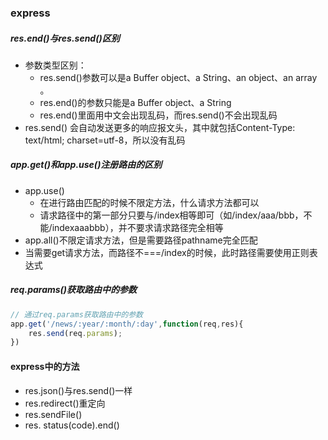 ### express

##### res.end()与res.send()区别

- 参数类型区别：
  - res.send()参数可以是a Buffer object、a String、an object、an array    。
  - res.end()的参数只能是a Buffer object、a String
  - res.end()里面用中文会出现乱码，而res.send()不会出现乱码
- res.send()  会自动发送更多的响应报文头，其中就包括Content-Type: text/html; charset=utf-8，所以没有乱码

##### app.get()和app.use()注册路由的区别

- app.use()
  - 在进行路由匹配的时候不限定方法，什么请求方法都可以
  - 请求路径中的第一部分只要与/index相等即可（如/index/aaa/bbb，不能/indexaaabbb），并不要求请求路径完全相等
- app.all()不限定请求方法，但是需要路径pathname完全匹配
- 当需要get请求方法，而路径不===/index的时候，此时路径需要使用正则表达式

##### req.params()获取路由中的参数

```javascript
// 通过req.params获取路由中的参数
app.get('/news/:year/:month/:day',function(req,res){
    res.send(req.params);
})
```

#### express中的方法

- res.json()与res.send()一样
- res.redirect()重定向
- res.sendFile()
- res. status(code).end()







